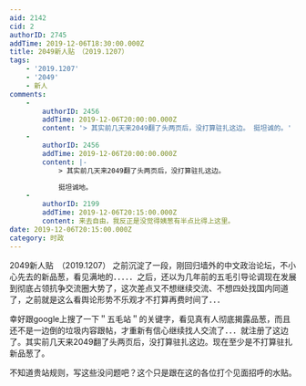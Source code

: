 ```yaml
---
aid: 2142
cid: 2
authorID: 2745
addTime: 2019-12-06T18:30:00.000Z
title: 2049新人贴　（2019.1207）
tags:
    - '2019.1207'
    - '2049'
    - 新人
comments:
    -
        authorID: 2456
        addTime: 2019-12-06T20:00:00.000Z
        content: '> 其实前几天来2049翻了头两页后，没打算驻扎这边。 挺坦诚的。'
    -
        authorID: 2456
        addTime: 2019-12-06T20:00:00.000Z
        content: |-
            > 其实前几天来2049翻了头两页后，没打算驻扎这边。

            挺坦诚地。
    -
        authorID: 2199
        addTime: 2019-12-06T20:15:00.000Z
        content: 来去自由，我反正是没觉得姨葱有半点比得上这里。
date: 2019-12-06T20:15:00.000Z
category: 时政
---
```


2049新人贴　（2019.1207） 之前沉淀了一段，刚回归墙外的中文政治论坛，不小心先去的新品葱，看见满地的．．．．．之后，还以为几年前的五毛引导论调现在发展到彻底占领抗争交流圈大势了，这次差点又不想继续交流、不想四处找国内同道了，之前就是这么看舆论形势不乐观才不打算再费时间了．．．

幸好跟google上搜了一下＂五毛站＂的关键字，看见真有人彻底揭露品葱，而且还不是一边倒的垃圾内容跟帖，才重新有信心继续找人交流了．．．就注册了这边了。其实前几天来2049翻了头两页后，没打算驻扎这边。现在至少是不打算驻扎新品葱了。

不知道贵站规则，写这些没问题吧？这个只是跟在这的各位打个见面招呼的水贴。
